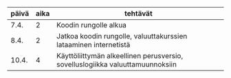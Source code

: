 | päivä | aika | tehtävät |
| ------------- | ------------- | ------------------------------------ |
| 7.4.  | 2  |  Koodin rungolle alkua |
| 8.4.  | 2  | Jatkoa koodin rungolle, valuuttakurssien lataaminen internetistä |
| 10.4. | 4  | Käyttöliittymän alkeellinen perusversio, sovelluslogiikka valuuttamuunnoksiin|
